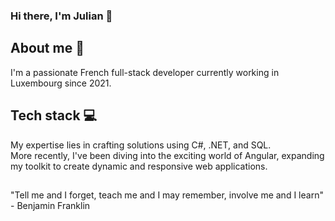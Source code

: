 ### Hi there, I'm Julian 👋

## About me 🙋
I'm a passionate French full-stack developer currently working in Luxembourg since 2021.

## Tech stack 💻
My expertise lies in crafting solutions using C#, .NET, and SQL.<br>
More recently, I've been diving into the exciting world of Angular, expanding my toolkit to create dynamic and responsive web applications.

##
"Tell me and I forget, teach me and I may remember, involve me and I learn" - Benjamin Franklin
